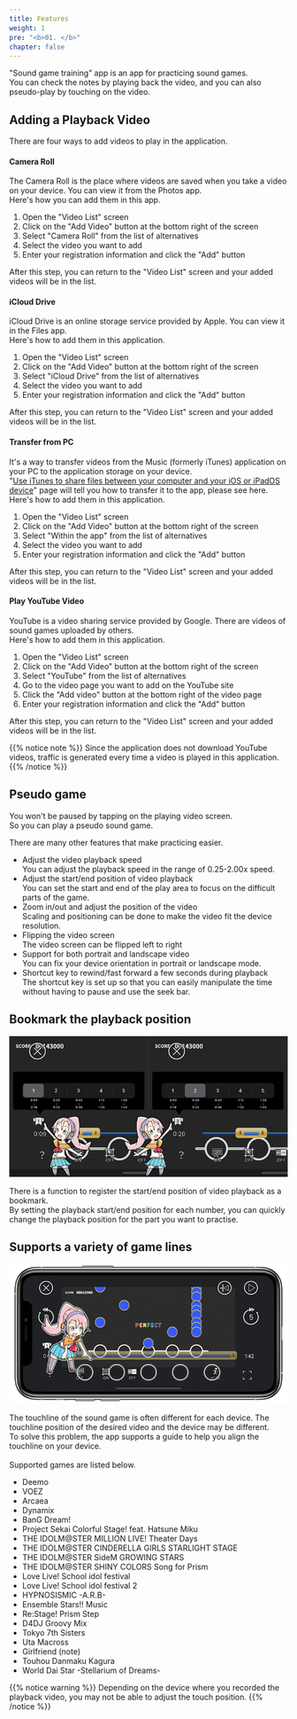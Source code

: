 ```yaml
---
title: Features
weight: 1
pre: "<b>01. </b>"
chapter: false
---
```


"Sound game training" app is an app for practicing sound games.<br>
You can check the notes by playing back the video, and you can also pseudo-play by touching on the video.

## Adding a Playback Video

There are four ways to add videos to play in the application.

#### Camera Roll

The Camera Roll is the place where videos are saved when you take a video on your device. You can view it from the Photos app.<br>
Here's how you can add them in this app.

1. Open the "Video List" screen
2. Click on the "Add Video" button at the bottom right of the screen
3. Select "Camera Roll" from the list of alternatives
4. Select the video you want to add
5. Enter your registration information and click the "Add" button

After this step, you can return to the "Video List" screen and your added videos will be in the list.

#### iCloud Drive

iCloud Drive is an online storage service provided by Apple. You can view it in the Files app.<br>
Here's how to add them in this application.

1. Open the "Video List" screen
2. Click on the "Add Video" button at the bottom right of the screen
3. Select "iCloud Drive" from the list of alternatives
4. Select the video you want to add
5. Enter your registration information and click the "Add" button

After this step, you can return to the "Video List" screen and your added videos will be in the list.

#### Transfer from PC

It's a way to transfer videos from the Music (formerly iTunes) application on your PC to the application storage on your device.<br>
"<a href= "https://support.apple.com/en-us/HT201301" >Use iTunes to share files between your computer and your iOS or iPadOS device</a>" page will tell you how to transfer it to the app, please see here.<br>
Here's how to add them in this application.

1. Open the "Video List" screen
2. Click on the "Add Video" button at the bottom right of the screen
3. Select "Within the app" from the list of alternatives
4. Select the video you want to add
5. Enter your registration information and click the "Add" button

After this step, you can return to the "Video List" screen and your added videos will be in the list.

#### Play YouTube Video

YouTube is a video sharing service provided by Google. There are videos of sound games uploaded by others.<br>
Here's how to add them in this application.

1. Open the "Video List" screen
2. Click on the "Add Video" button at the bottom right of the screen
3. Select "YouTube" from the list of alternatives
4. Go to the video page you want to add on the YouTube site
5. Click the "Add video" button at the bottom right of the video page
6. Enter your registration information and click the "Add" button

After this step, you can return to the "Video List" screen and your added videos will be in the list.

{{% notice note %}}
Since the application does not download YouTube videos, traffic is generated every time a video is played in this application.
{{% /notice %}}


## Pseudo game

You won't be paused by tapping on the playing video screen.<br>
So you can play a pseudo sound game.<br>

There are many other features that make practicing easier.

- Adjust the video playback speed<br>You can adjust the playback speed in the range of 0.25-2.00x speed.
- Adjust the start/end position of video playback<br>You can set the start and end of the play area to focus on the difficult parts of the game.
- Zoom in/out and adjust the position of the video<br>Scaling and positioning can be done to make the video fit the device resolution.
- Flipping the video screen<br>The video screen can be flipped left to right
- Support for both portrait and landscape video<br>You can fix your device orientation in portrait or landscape mode.
- Shortcut key to rewind/fast forward a few seconds during playback<br>The shortcut key is set up so that you can easily manipulate the time without having to pause and use the seek bar.

## Bookmark the playback position

![video scale](img_video_bookmark.png#imgleft)
<div class="clear clear_box"></div>
There is a function to register the start/end position of video playback as a bookmark.<br>
By setting the playback start/end position for each number, you can quickly change the playback position for the part you want to practise.<br>

## Supports a variety of game lines

![video scale](img_video_scale.png#imgleft)
<div class="clear clear_box"></div>
The touchline of the sound game is often different for each device. The touchline position of the desired video and the device may be different.<br>
To solve this problem, the app supports a guide to help you align the touchline on your device.<br><br>
Supported games are listed below.<br>

- Deemo
- VOEZ
- Arcaea
- Dynamix
- BanG Dream!
- Project Sekai Colorful Stage! feat. Hatsune Miku
- THE IDOLM@STER MILLION LIVE! Theater Days
- THE IDOLM@STER CINDERELLA GIRLS STARLIGHT STAGE
- THE IDOLM@STER SideM GROWING STARS
- THE IDOLM@STER SHINY COLORS Song for Prism
- Love Live! School idol festival
- Love Live! School idol festival 2
- HYPNOSISMIC -A.R.B-
- Ensemble Stars!! Music
- Re:Stage! Prism Step
- D4DJ Groovy Mix
- Tokyo 7th Sisters
- Uta Macross
- Girlfriend (note)
- Touhou Danmaku Kagura
- World Dai Star -Stellarium of Dreams-

{{% notice warning %}}
Depending on the device where you recorded the playback video, you may not be able to adjust the touch position.
{{% /notice %}}